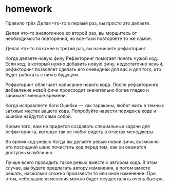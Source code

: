 # homework
Правило трёх
Делая что-то в первый раз, вы просто это делаете.

Делая что-то аналогичное во второй раз, вы морщитесь от необходимости повторения, но все-таки повторяете то же самое.

Делая что-то похожее в третий раз, вы начинаете рефакторинг.


Когда делаете новую фичу
Рефакторинг помогает понять чужой код. Если код, в который нужно добавить новую фичу, недостаточно ясный, рефакторинг позволяет сделать его очевидней для вас и для того, кто будет работать с ним в будущем.

Рефакторинг облегчает написание нового кода. После рефакторинга добавление новой фичи происходит значительно более гладко и занимает меньше времени.


Когда исправляете баги
Ошибки — как тараканы, любят жить в темных затхлых местах вашего кода. Попробуйте навести порядок в коде и ошибки найдутся сами собой.

Кроме того, вам не придется создавать специальные задачи для рефакторинга, которые так не любят видеть в отчетах менеджеры.


Во время код-ревью
Когда вы делаете ревью новой фичи, возможно это последний шанс почистить код перед тем, как он окажется доступным публично.

Лучше всего проводить такое ревью вместе с автором кода. В этом случае, вы будете предлагать автору изменения, а потом вместе решать, насколько сложно произвести то или иное изменение. При этом, небольшие изменения можно будет осуществлять очень быстро.
